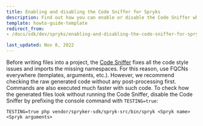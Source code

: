 ```yaml
---
title: Enabling and disabling the Code Sniffer for Spryks
description: Find out how you can enable or disable the Code Sniffer when running Spryks within your spryker projects.
template: howto-guide-template
redirect_from:
- /docs/sdk/dev/spryks/enabling-and-disabling-the-code-sniffer-for-spryks.html

last_updated: Nov 8, 2022
---
```


Before writing files into a project, the [Code Sniffer](https://docs.spryker.com/docs/scos/dev/sdk/development-tools/code-sniffer.html) fixes all the code style issues and imports the missing namespaces. For this reason, use FQCNs everywhere (templates, arguments, etc.).
However, we recommend checking the raw generated code without any post-processing first. Commands are also executed much faster with such code.
To check how the generated files look without running the Code Sniffer, disable the Code Sniffer by prefixing the console command with `TESTING=true`:

```shell
TESTING=true php vendor/spryker-sdk/spryk-src/bin/spryk <Spryk name> <Spryk arguments>
```
